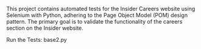 This project contains automated tests for the Insider Careers website using Selenium with Python, adhering to the Page Object Model (POM) design pattern. The primary goal is to validate the functionality of the careers section on the Insider website.

Run the Tests: base2.py
